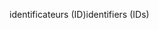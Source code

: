 <span data-ttu-id="4091b-101">identificateurs (ID)</span><span class="sxs-lookup"><span data-stu-id="4091b-101">identifiers (IDs)</span></span>